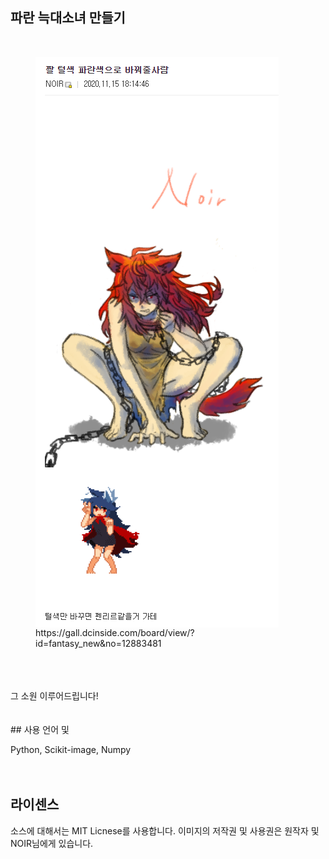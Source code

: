 ## 파란 늑대소녀 만들기
</br>
<figure class="image">
<img align="center"  src="https://github.com/wingardium024/blue-fenrir/blob/main/request_img.PNG">
<figcaption>https://gall.dcinside.com/board/view/?id=fantasy_new&no=12883481</figcaption>
</figure>
</br>
</br>
</br>
그 소원 이루어드립니다!
</br>
</br>
</br>
## 사용 언어 및 

Python, Scikit-image, Numpy
</br>
</br>
</br>
## 라이센스

소스에 대해서는 MIT Licnese를 사용합니다.
이미지의 저작권 및 사용권은 원작자 및 NOIR님에게 있습니다.
